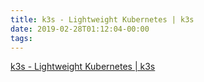 ```yaml
---
title: k3s - Lightweight Kubernetes | k3s
date: 2019-02-28T01:12:04-00:00
tags:
---
```


[k3s - Lightweight Kubernetes | k3s](https://k3s.io/)
